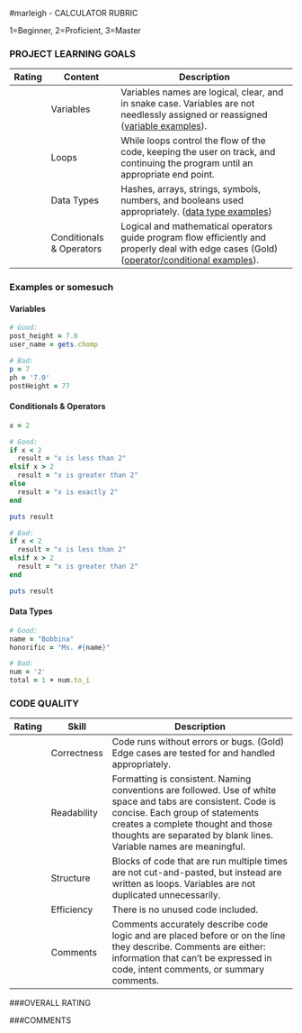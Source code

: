#marleigh - CALCULATOR RUBRIC

1=Beginner, 2=Proficient, 3=Master

### PROJECT LEARNING GOALS

| Rating | Content           | Description
|--------|-------------------|-----------------------------------------------------------
|        | Variables                | Variables names are logical, clear, and in snake case. Variables are not needlessly assigned or reassigned ([variable examples](#variables)).
|        | Loops                    | While loops control the flow of the code, keeping the user on track, and continuing the program until an appropriate end point.
|        | Data Types               | Hashes, arrays, strings, symbols, numbers, and booleans used appropriately. ([data type examples](#data-types))
|        | Conditionals & Operators | Logical and mathematical operators guide program flow efficiently and properly deal with edge cases (Gold) ([operator/conditional examples](#conditionals--operators)).

### Examples or somesuch

#### Variables
```ruby
# Good:
post_height = 7.0
user_name = gets.chomp

# Bad:
p = 7
ph = '7.0'
postHeight = 77
```

#### Conditionals & Operators
```ruby
x = 2

# Good:
if x < 2
  result = "x is less than 2"
elsif x > 2
  result = "x is greater than 2"
else
  result = "x is exactly 2"
end

puts result

# Bad:
if x < 2
  result = "x is less than 2"
elsif x > 2
  result = "x is greater than 2"
end

puts result

```

#### Data Types
```ruby
# Good:
name = "Bobbina"
honorific = "Ms. #{name}"

# Bad:
num = '2'
total = 1 + num.to_i
```


### CODE QUALITY

| Rating | Skill          | Description
|--------|----------------|-----------------------------------------------------------
|        | Correctness    | Code runs without errors or bugs. (Gold) Edge cases are tested for and handled appropriately.
|        | Readability    | Formatting is consistent. Naming conventions are followed. Use of white space and tabs are consistent. Code is concise. Each group of statements creates a complete thought and those thoughts are separated by blank lines. Variable names are meaningful.
|        | Structure      | Blocks of code that are run multiple times are not cut-and-pasted, but instead are written as loops. Variables are not duplicated unnecessarily.
|        | Efficiency     | There is no unused code included.
|        | Comments       | Comments accurately describe code logic and are placed before or on the line they describe. Comments are either: information that can’t be expressed in code, intent comments, or summary comments.


###OVERALL RATING



###COMMENTS
